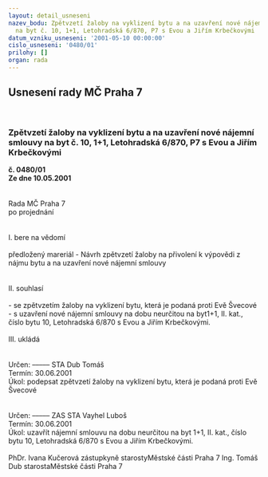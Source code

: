 ```yaml
---
layout: detail_usneseni
nazev_bodu: Zpětvzetí žaloby na vyklizení bytu a na uzavření nové nájemní  smlouvy
  na byt č. 10, 1+1, Letohradská 6/870, P7 s Evou a Jiřím Krbečkovými
datum_vzniku_usneseni: '2001-05-10 00:00:00'
cislo_usneseni: '0480/01'
prilohy: []
organ: rada
---
```

<div id="ucUsn_pList" class="usn">
	<span><h2>Usnesení rady MČ Praha 7 </h2>
<br></span><div class="standBody">
<span><h3>Zpětvzetí žaloby na vyklizení bytu a na uzavření nové nájemní  smlouvy na byt č. 10, 1+1, Letohradská 6/870, P7 s Evou a Jiřím Krbečkovými</h3></span><div class="center">
		<strong>č. 0480/01</strong><br>
	</div>
<div class="center">
		<strong>Ze dne 10.05.2001</strong><br><br>
	</div>
<br>Rada MČ Praha 7<br>po projednání<br><br><br>I.	bere na vědomí<br><br> předložený mareriál - Návrh zpětvzetí žaloby na přivolení k výpovědi z nájmu bytu a na uzavření nové nájemní  smlouvy<br><br><br>II.	souhlasí <br><br>- se zpětvzetím žaloby na vyklizení bytu, která je podaná proti Evě Švecové  <br>- s uzavření nové nájemní  smlouvy na dobu neurčitou na byt1+1, II. kat., číslo bytu 10, Letohradská           6/870 s Evou a Jiřím Krbečkovými.<br><br>III.	ukládá <br><br><br> Určen:	–––––	STA Dub Tomáš<br>Termín: 30.06.2001<br>Úkol:	podepsat  zpětvzetí žaloby na vyklizení bytu, která je podaná proti Evě Švecové <br> <br><br> Určen:	–––––	ZAS STA Vayhel Luboš<br>Termín: 30.06.2001<br>Úkol:	uzavřít  nájemní  smlouvu na dobu neurčitou na byt 1+1, II. kat., číslo bytu 10, Letohradská 6/870 s Evou a Jiřím Krbečkovými.<br>  	<br>PhDr. Ivana Kučerová zástupkyně starostyMěstské části Praha 7	Ing. Tomáš Dub starostaMěstské části Praha 7<br>	<br><br>
</div>
</div>